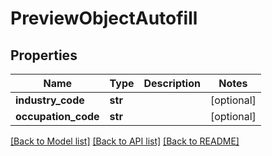 # PreviewObjectAutofill

## Properties
Name | Type | Description | Notes
------------ | ------------- | ------------- | -------------
**industry_code** | **str** |  | [optional] 
**occupation_code** | **str** |  | [optional] 

[[Back to Model list]](../README.md#documentation-for-models) [[Back to API list]](../README.md#documentation-for-api-endpoints) [[Back to README]](../README.md)


